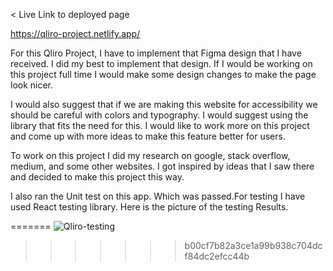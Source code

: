 <
Live Link to deployed page

https://qliro-project.netlify.app/



For this Qliro Project, I have to implement that Figma design that I have received. I did my best to implement that design. If I would be working on this project full time I would make some design changes to make the page look nicer. 

I would also suggest that if we are making this website for accessibility we should be careful with colors and typography. I would suggest using the library that fits the need for this. I would like to work more on this project and come up with more ideas to make this feature better for users.

To work on this project I did my research on google, stack overflow, medium, and some other websites. I got inspired by ideas that I saw there and decided to make this project this way.

 I also ran the Unit test on this app. Which was passed.For testing I have used React testing library. Here is the picture of the testing Results.


=======
![Qliro-testing](https://user-images.githubusercontent.com/55736152/152245549-192f6980-1ada-413d-8b22-f7ec4e107ca1.jpg)
>>>>>>> b00cf7b82a3ce1a99b938c704dcf84dc2efcc44b
